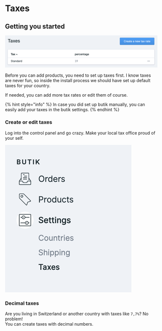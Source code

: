 # Taxes

## Getting you started

![German taxes live in action](../.gitbook/assets/taxes.png)

Before you can add products, you need to set up taxes first. I know taxes are never fun, so inside the install process we should have set up default taxes for your country. 

If needed, you can add more tax rates or edit them of course. 

{% hint style="info" %}
In case you did set up butik manually, you can easily add your taxes in the butik settings.
{% endhint %}

### Create or edit taxes

Log into the control panel and go crazy. Make your local tax office proud of your self. 

![](../.gitbook/assets/taxes-menu.png)

### Decimal taxes

Are you living in Switzerland or another country with taxes like `7,7%`? No problem!  
You can create taxes with decimal numbers.

